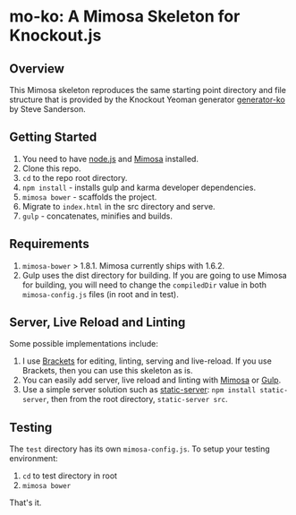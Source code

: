 mo-ko: A Mimosa Skeleton for Knockout.js
======

## Overview

This Mimosa skeleton reproduces the same starting point directory and file structure that is provided by the Knockout Yeoman generator [generator-ko](https://github.com/SteveSanderson/generator-ko) by Steve Sanderson.

## Getting Started

1. You need to have [node.js](http://nodejs.org/) and [Mimosa](http://mimosa.io/) installed.
2. Clone this repo.
3. `cd` to the repo root directory.
4. `npm install` - installs gulp and karma developer dependencies.
5. `mimosa bower` - scaffolds the project.
6. Migrate to `index.html` in the src directory and serve.
7. `gulp` - concatenates, minifies and builds.

## Requirements

1. `mimosa-bower` > 1.8.1.  Mimosa currently ships with 1.6.2.
2. Gulp uses the dist directory for building.  If you are going to use Mimosa for building, you will need to change the `compiledDir` value in both `mimosa-config.js` files (in root and in test).

## Server, Live Reload and Linting

Some possible implementations include:

1. I use [Brackets](http://brackets.io/) for editing, linting, serving and live-reload.  If you use Brackets, then you can use this skeleton as is.  
2. You can easily add server, live reload and linting with [Mimosa](http://mimosa.io/started.html) or [Gulp](https://www.npmjs.com/package/gulp-webserver). 
3. Use a simple server solution such as [static-server](https://www.npmjs.com/package/static-server):  `npm install static-server`, then from the root directory, `static-server src`.

## Testing

The `test` directory has its own `mimosa-config.js`.  To setup your testing environment:

1. `cd` to test directory in root
2. `mimosa bower`

That's it.